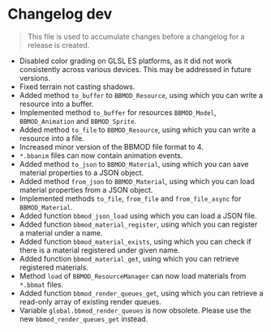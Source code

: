# Changelog dev
> This file is used to accumulate changes before a changelog for a release is
> created.

* Disabled color grading on GLSL ES platforms, as it did not work consistently across various devices. This may be addressed in future versions.
* Fixed terrain not casting shadows.
* Added method `to_buffer` to `BBMOD_Resource`, using which you can write a resource into a buffer.
* Implemented method `to_buffer` for resources `BBMOD_Model`, `BBMOD_Animation` and `BBMOD_Sprite`.
* Added method `to_file` to `BBMOD_Resource`, using which you can write a resource into a file.
* Increased minor version of the BBMOD file format to 4.
* `*.bbanim` files can now contain animation events.
* Added method `to_json` to `BBMOD_Material`, using which you can save material properties to a JSON object.
* Added method `from_json` to `BBMOD_Material`, using which you can load material properties from a JSON object.
* Implemented methods `to_file`, `from_file` and `from_file_async` for `BBMOD_Material`.
* Added function `bbmod_json_load` using which you can load a JSON file.
* Added function `bbmod_material_register`, using which you can register a material under a name.
* Added function `bbmod_material_exists`, using which you can check if there is a material registered under given name.
* Added function `bbmod_material_get`, using which you can retrieve registered materials.
* Method `load` of `BBMOD_ResourceManager` can now load materials from `*.bbmat` files.
* Added function `bbmod_render_queues_get`, using which you can retrieve a read-only array of existing render queues.
* Variable `global.bbmod_render_queues` is now obsolete. Please use the new `bbmod_render_queues_get` instead.
